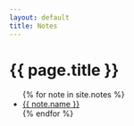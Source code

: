 ```yaml
---
layout: default
title: Notes 
---
```


<h1 class="page-title">{{ page.title }}</h1>

<ul>
  {% for note in site.notes %}
    <li class="post-item">
        <a href="{{ note.url }}">{{ note.name }}</a>
    </li>
  {% endfor %}
</ul>

